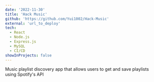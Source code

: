 ```yaml
---
date: '2022-11-30'
title: 'Hack Music'
github: 'https://github.com/Yui1002/Hack-Music'
external: 'url_to_deploy'
tech:
  - React
  - Node.js
  - Express.js
  - MySQL
  - CI/CD
showInProjects: false
---
```


Music playlist discovery app that allows users to get and save playlists using Spotify's API
